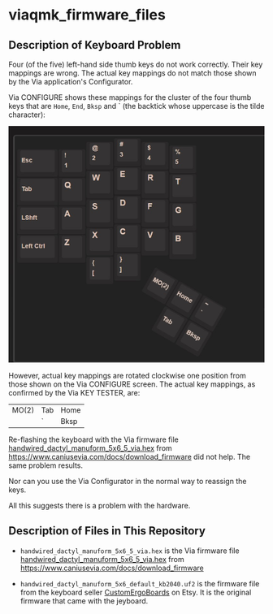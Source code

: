 # viaqmk\_firmware\_files

## Description of Keyboard Problem

Four (of the five) left-hand side thumb keys do not work correctly. Their key mappings are wrong. The actual key mappings do not match those shown by the Via application's Configurator. 

Via CONFIGURE shows these mappings for the cluster of the four thumb keys that are `Home`, `End`, `Bksp` 
and \` (the backtick whose uppercase is the tilde character):

![Left side configure](/assets/left-side-configure.jpg)

However, actual key mappings are rotated clockwise one position from those shown on the Via CONFIGURE screen. The actual key mappings, as confirmed by the Via KEY TESTER, are:

|           |      |      |
| --------- |------|------|
| MO(2)     | Tab  | Home |
|           | `    | Bksp |

Re-flashing the keyboard with the Via firmware file [handwired_dactyl_manuform_5x6_5_via.hex](https://www.caniusevia.com/docs/download_firmware#0) from <https://www.caniusevia.com/docs/download_firmware> did not help. The same problem results.

Nor can you use the Via Configurator in the normal way to reassign the keys.

All this suggests there is a problem with the hardware.

## Description of Files in This Repository

* `handwired_dactyl_manuform_5x6_5_via.hex` is the Via firmware file [handwired_dactyl_manuform_5x6_5_via.hex](https://www.caniusevia.com/docs/download_firmware#0) from <https://www.caniusevia.com/docs/download_firmware>

* `handwired_dactyl_manuform_5x6_default_kb2040.uf2` is the firmware file from the keyboard seller  [CustomErgoBoards](https://www.etsy.com/shop/CustomErgoBoards) on Etsy. It is the original firmware that came with the jeyboard.
